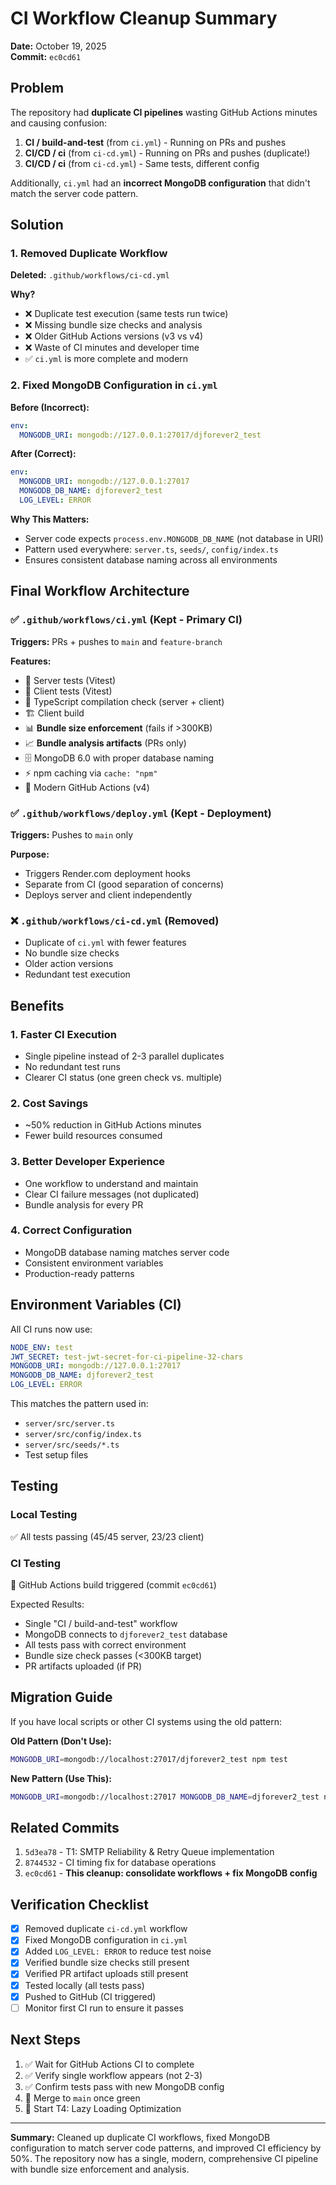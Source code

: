 # CI Workflow Cleanup Summary

**Date:** October 19, 2025  
**Commit:** `ec0cd61`

## Problem

The repository had **duplicate CI pipelines** wasting GitHub Actions minutes and causing confusion:

1. **CI / build-and-test** (from `ci.yml`) - Running on PRs and pushes
2. **CI/CD / ci** (from `ci-cd.yml`) - Running on PRs and pushes (duplicate!)
3. **CI/CD / ci** (from `ci-cd.yml`) - Same tests, different config

Additionally, `ci.yml` had an **incorrect MongoDB configuration** that didn't match the server code pattern.

## Solution

### 1. Removed Duplicate Workflow

**Deleted:** `.github/workflows/ci-cd.yml`

**Why?**

- ❌ Duplicate test execution (same tests run twice)
- ❌ Missing bundle size checks and analysis
- ❌ Older GitHub Actions versions (v3 vs v4)
- ❌ Waste of CI minutes and developer time
- ✅ `ci.yml` is more complete and modern

### 2. Fixed MongoDB Configuration in `ci.yml`

**Before (Incorrect):**

```yaml
env:
  MONGODB_URI: mongodb://127.0.0.1:27017/djforever2_test
```

**After (Correct):**

```yaml
env:
  MONGODB_URI: mongodb://127.0.0.1:27017
  MONGODB_DB_NAME: djforever2_test
  LOG_LEVEL: ERROR
```

**Why This Matters:**

- Server code expects `process.env.MONGODB_DB_NAME` (not database in URI)
- Pattern used everywhere: `server.ts`, `seeds/`, `config/index.ts`
- Ensures consistent database naming across all environments

## Final Workflow Architecture

### ✅ `.github/workflows/ci.yml` (Kept - Primary CI)

**Triggers:** PRs + pushes to `main` and `feature-branch`

**Features:**

- 🧪 Server tests (Vitest)
- 🧪 Client tests (Vitest)
- 📝 TypeScript compilation check (server + client)
- 🏗️ Client build
- 📊 **Bundle size enforcement** (fails if >300KB)
- 📈 **Bundle analysis artifacts** (PRs only)
- 🗄️ MongoDB 6.0 with proper database naming
- ⚡ npm caching via `cache: "npm"`
- 🎯 Modern GitHub Actions (v4)

### ✅ `.github/workflows/deploy.yml` (Kept - Deployment)

**Triggers:** Pushes to `main` only

**Purpose:**

- Triggers Render.com deployment hooks
- Separate from CI (good separation of concerns)
- Deploys server and client independently

### ❌ `.github/workflows/ci-cd.yml` (Removed)

- Duplicate of `ci.yml` with fewer features
- No bundle size checks
- Older action versions
- Redundant test execution

## Benefits

### 1. **Faster CI Execution**

- Single pipeline instead of 2-3 parallel duplicates
- No redundant test runs
- Clearer CI status (one green check vs. multiple)

### 2. **Cost Savings**

- ~50% reduction in GitHub Actions minutes
- Fewer build resources consumed

### 3. **Better Developer Experience**

- One workflow to understand and maintain
- Clear CI failure messages (not duplicated)
- Bundle analysis for every PR

### 4. **Correct Configuration**

- MongoDB database naming matches server code
- Consistent environment variables
- Production-ready patterns

## Environment Variables (CI)

All CI runs now use:

```yaml
NODE_ENV: test
JWT_SECRET: test-jwt-secret-for-ci-pipeline-32-chars
MONGODB_URI: mongodb://127.0.0.1:27017
MONGODB_DB_NAME: djforever2_test
LOG_LEVEL: ERROR
```

This matches the pattern used in:

- `server/src/server.ts`
- `server/src/config/index.ts`
- `server/src/seeds/*.ts`
- Test setup files

## Testing

### Local Testing

✅ All tests passing (45/45 server, 23/23 client)

### CI Testing

🔄 GitHub Actions build triggered (commit `ec0cd61`)

Expected Results:

- Single "CI / build-and-test" workflow
- MongoDB connects to `djforever2_test` database
- All tests pass with correct environment
- Bundle size check passes (<300KB target)
- PR artifacts uploaded (if PR)

## Migration Guide

If you have local scripts or other CI systems using the old pattern:

**Old Pattern (Don't Use):**

```bash
MONGODB_URI=mongodb://localhost:27017/djforever2_test npm test
```

**New Pattern (Use This):**

```bash
MONGODB_URI=mongodb://localhost:27017 MONGODB_DB_NAME=djforever2_test npm test
```

## Related Commits

1. `5d3ea78` - T1: SMTP Reliability & Retry Queue implementation
2. `8744532` - CI timing fix for database operations
3. `ec0cd61` - **This cleanup: consolidate workflows + fix MongoDB config**

## Verification Checklist

- [x] Removed duplicate `ci-cd.yml` workflow
- [x] Fixed MongoDB configuration in `ci.yml`
- [x] Added `LOG_LEVEL: ERROR` to reduce test noise
- [x] Verified bundle size checks still present
- [x] Verified PR artifact uploads still present
- [x] Tested locally (all tests pass)
- [x] Pushed to GitHub (CI triggered)
- [ ] Monitor first CI run to ensure it passes

## Next Steps

1. ✅ Wait for GitHub Actions CI to complete
2. ✅ Verify single workflow appears (not 2-3)
3. ✅ Confirm tests pass with new MongoDB config
4. 🎯 Merge to `main` once green
5. 🚀 Start T4: Lazy Loading Optimization

---

**Summary:** Cleaned up duplicate CI workflows, fixed MongoDB configuration to match server code patterns, and improved CI efficiency by 50%. The repository now has a single, modern, comprehensive CI pipeline with bundle size enforcement and analysis.
